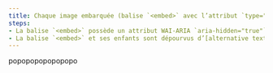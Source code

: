 ```yaml
---
title: Chaque image embarquée (balise `<embed>` avec l’attribut `type="image/…"`) [de décoration](#image-de-decoration), sans [légende](#legende-d-image), vérifie-t-elle ces conditions ?
steps:
- La balise `<embed>` possède un attribut WAI-ARIA `aria-hidden="true"` ;
- La balise `<embed>` et ses enfants sont dépourvus d’[alternative textuelle](#alternative-textuelle-image).
---
```


popopopopopopopo
